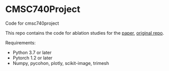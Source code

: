 # CMSC740Project
Code for cmsc740project

This repo contains the code for ablation studies for the [paper](https://arxiv.org/abs/2002.10099), [original repo](https://github.com/amosgropp/IGR).

Requirements:
* Python 3.7 or later
* Pytorch 1.2 or later
* Numpy, pycohon, plotly, scikit-image, trimesh
